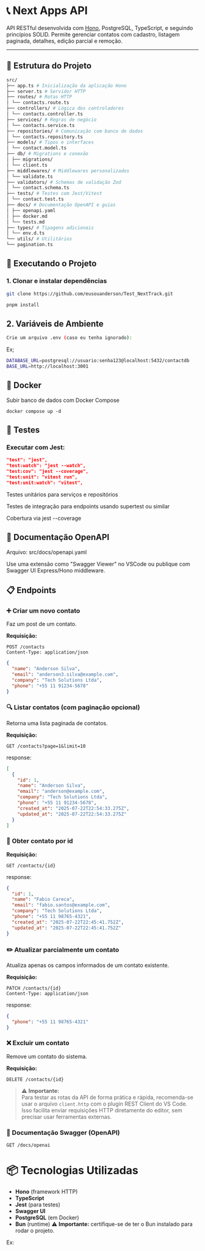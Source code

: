 # 📞 Next Apps API

API RESTful desenvolvida com [Hono](https://hono.dev/), PostgreSQL, TypeScript, e seguindo princípios SOLID. Permite gerenciar contatos com cadastro, listagem paginada, detalhes, edição parcial e remoção.

---

## 📁 Estrutura do Projeto

```bash
src/
├── app.ts # Inicialização da aplicação Hono
├── server.ts # Servidor HTTP
├── routes/ # Rotas HTTP
│ └── contacts.route.ts
├── controllers/ # Lógica dos controladores
│ └── contacts.controller.ts
├── services/ # Regras de negócio
│ └── contacts.service.ts
├── repositories/ # Comunicação com banco de dados
│ └── contacts.repository.ts
├── models/ # Tipos e interfaces
│ └── contact.model.ts
├── db/ # Migrations e conexão
│ ├── migrations/
│ └── client.ts
├── middlewares/ # Middlewares personalizados
│ └── validate.ts
├── validators/ # Schemas de validação Zod
│ └── contact.schema.ts
├── tests/ # Testes com Jest/Vitest
│ └── contact.test.ts
├── docs/ # Documentação OpenAPI e guias
│ ├── openapi.yaml
│ ├── docker.md
│ └── tests.md
├── types/ # Tipagens adicionais
│ └── env.d.ts
└── utils/ # Utilitários
└── pagination.ts
```

## 🚀 Executando o Projeto

### 1. Clonar e instalar dependências

```bash
git clone https://github.com/eusouanderson/Test_NextTrack.git
```

```bash
pnpm install
```

## 2. Variáveis de Ambiente

```bash
Crie um arquivo .env (caso eu tenha ignorado):
```

Ex;

```bash
DATABASE_URL=postgresql://usuario:senha123@localhost:5432/contactdb
BASE_URL=http://localhost:3001
```

## 🐳 Docker

Subir banco de dados com Docker Compose

```docker
docker compose up -d
```

## 🧪 Testes

### Executar com Jest:

```json
"test": "jest",
"test:watch": "jest --watch",
"test:cov": "jest --coverage",
"test:unit": "vitest run",
"test:unit:watch": "vitest",
```

Testes unitários para serviços e repositórios

Testes de integração para endpoints usando supertest ou similar

Cobertura via jest --coverage

## 📄 Documentação OpenAPI

Arquivo: src/docs/openapi.yaml

Use uma extensão como "Swagger Viewer" no VSCode ou publique com Swagger UI Express/Hono middleware.

## 📋 Endpoints

### ➕ Criar um novo contato

Faz um post de um contato.

**Requisição:**

```http
POST /contacts
Content-Type: application/json
```

```json
{
  "name": "Anderson Silva",
  "email": "anderson3.silva@example.com",
  "company": "Tech Solutions Ltda",
  "phone": "+55 11 91234-5678"
}
```

### 🔍 Listar contatos (com paginação opcional)

Retorna uma lista paginada de contatos.

**Requisição:**

```http
GET /contacts?page=1&limit=10
```

response:

```json
[
  {
    "id": 1,
    "name": "Anderson Silva",
    "email": "anderson@example.com",
    "company": "Tech Solutions Ltda",
    "phone": "+55 11 91234-5678",
    "created_at": "2025-07-22T22:54:33.275Z",
    "updated_at": "2025-07-22T22:54:33.275Z"
  }
]
```

### 📄 Obter contato por id

**Requisição:**

```http
GET /contacts/{id}
```

response:

```json
{
  "id": 1,
  "name": "Fabio Careca",
  "email": "fabio.santos@example.com",
  "company": "Tech Solutions Ltda",
  "phone": "+55 11 98765-4321",
  "created_at": "2025-07-22T22:45:41.752Z",
  "updated_at": "2025-07-22T22:45:41.752Z"
}
```

### ✏️ Atualizar parcialmente um contato

Atualiza apenas os campos informados de um contato existente.

**Requisição:**

```http
PATCH /contacts/{id}
Content-Type: application/json
```

response:

```json
{
  "phone": "+55 11 98765-4321"
}
```

### ❌ Excluir um contato

Remove um contato do sistema.

**Requisição:**

```http
DELETE /contacts/{id}
```

> ⚠️ **Importante:**  
> Para testar as rotas da API de forma prática e rápida, recomenda-se usar o arquivo `client.http` com o plugin REST Client do VS Code.  
> Isso facilita enviar requisições HTTP diretamente do editor, sem precisar usar ferramentas externas.

### 📖 Documentação Swagger (OpenAPI)

```http
GET /docs/openai
```

# 📦 Tecnologias Utilizadas

- **Hono** (framework HTTP)
- **TypeScript**
- **Jest** (para testes)
- **Swagger UI**
- **PostgreSQL** (em Docker)
- **Bun** (runtime) ⚠️ **Importante:** certifique-se de ter o Bun instalado para rodar o projeto.

Ex:
